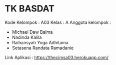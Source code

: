# TK BASDAT

Kode Kelompok : A03
Kelas : A
Anggota kelompok :
- Michael Daw Balma
- Nadinda Kalila
- Raihansyah Yoga Adhitama
- Setasena Randata Ramadanie

Link Aplikasi : https://thecimsa03.herokuapp.com/
